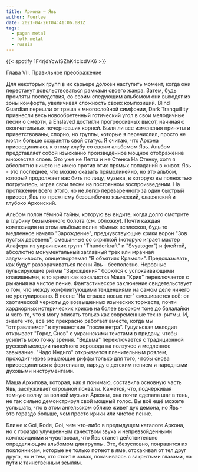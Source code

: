 ```yaml
---
title: Аркона — Явь
author: Fuerlee
date: 2021-04-26T04:41:06.081Z
tags:
  - pagan metal
  - folk metal
  - russia
---
```

{{< spotify 1F4rjdYcwISZhK4cicdVK6 >}}

Глава VII. Правильное преображение



Для некоторых групп в их карьере должен наступить момент, когда они перестанут довольствоваться рамками своего жанра. Затем, будь прокляты последствия, со своим следующим альбомом они выходят из зоны комфорта, увеличивая сложность своих композиций. Blind Guardian перешли от трэша к многослойной симфонии, Dark Tranquillity привнесли весь новообретенный готический угол в свои мелодичные песни о смерти, а Enslaved достигли прогрессивных высот, начиная с окончательных почерневших корней. Были ли все изменения приняты и приветствованы, спорно, но группы, которые я перечислил, просто не могли больше сохранять свой статус. Я считаю, что Аркона присоединилась к этому клубу со своим альбомом Явь. Альбом представляет собой изысканно произведённое мощное отображение множества слоев. Это уже не Лепта и не Стенка На Стенку, хотя я абсолютно ничего не имею против этих прямых попаданий в живот. Явь - это последнее, что можно сказать прямолинейно, но это альбом, который продолжает вас бить по лицу, музыка, в которую вы полностью погрузитесь, играя свои песни на постоянном воспроизведении. На протяжении всего этого, но не легко переваренного за один быстрый присест, Явь по-прежнему безошибочно языческий, славянский и глубоко Арконский.



Альбом полон тёмной тайны, которую вы видите, когда долго смотрите в глубину безымянного болота (см. обложку). Почти каждая композиция на этом альбоме полна тёмных всплесков, будь то медленное начало "Зарождение", предчувствующие крики ворон "Зов пустых деревень", смешанные со скрипкой (которую играет мастер Алаферн из украинских групп "Thunderkraft" и "Svyatogor") и флейтой, абсолютно монументальный заглавный трек или мрачная задумчивость, олицетворяемая "В объятиях Крамоли". Предсказывать, как будут разворачиваться песни Явь - бесполезно. Неровные пульсирующие ритмы "Зарождения" борются с успокаивающими клавишными, в то время как вокалистка Маша “Крик” переключается с рычания на чистое пение. Фантастическое заключение свидетельствует о том, что между конфликтующими тенденциями на самом деле ничего не урегулировано. В песне "На страже новых лет" смешивается всё: от хаотической черноты до возвышенных языческих торжеств, почти хардкорных истерических криков на более высоком тоне до балалайки и чего-то, что я могу описать только как современные техно-ритмы. И, знаете что, всё это прекрасно работает вместе, когда мы “отправляемся” в путешествие “после ветра”. Гуцульская мелодия открывает "Город Снов" с украинскими текстами в придачу, чтобы усилить мою точку зрения. "Ведьма" переключается с традиционной русской мелодии линейного хоровода на ползучее и медленное завывание. "Чадо Индиго" открывается пленительным роялем, проходит через решающие риффы только для того, чтобы снова присоединиться к фортепиано, наряду с детским пением и народными духовыми инструментами.



Маша Архипова, которая, как я понимаю, составила основную часть Явь, заслуживает огромной похвалы. Кажется, что, подчёркивая темную волну за волной музыки Арконы, она почти сделала шаг в тень, не так сильно демонстрируя свой мощный голос. Вы всё ещё можете услышать, что в этом ангельском облике живет дух демона, но Явь - это гораздо больше, чем просто крики или чистое пение.



Ближе к Goi, Rode, Goi, чем что-либо в предыдущем каталоге Аркона, но с гораздо улучшенным качеством звука и непревзойденными композициями я чувствовал, что Явь станет действительно определяющим альбомом для группы. Это, безусловно, понравится их поклонникам, которые не только потеют в яме, отскакивая от тел друг друга, но и тем, кто стоит в залах, покачиваясь с закрытыми глазами, на пути к таинственным землям.